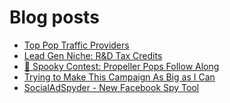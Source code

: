 # Blog posts
<!-- BLOG-POST-LIST:START -->
- [Top Pop Traffic Providers](https://afflift.com/f/threads/top-pop-traffic-providers.9909/)
- [Lead Gen Niche: R&amp;D Tax Credits](https://afflift.com/f/threads/lead-gen-niche-r-d-tax-credits.9604/)
- [🎃 Spooky Contest: Propeller Pops Follow Along](https://afflift.com/f/threads/%F0%9F%8E%83-spooky-contest-propeller-pops-follow-along.9719/)
- [Trying to Make This Campaign As Big as I Can](https://afflift.com/f/threads/trying-to-make-this-campaign-as-big-as-i-can.6832/)
- [SocialAdSpyder - New Facebook Spy Tool](https://afflift.com/f/threads/socialadspyder-new-facebook-spy-tool.9908/)
<!-- BLOG-POST-LIST:END -->
